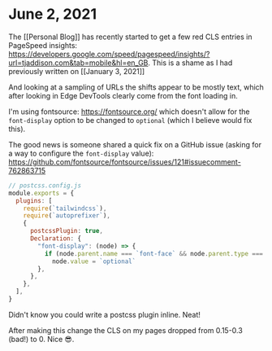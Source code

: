 # June 2, 2021

The [[Personal Blog]] has recently started to get a few red CLS entries in PageSpeed insights: https://developers.google.com/speed/pagespeed/insights/?url=tjaddison.com&tab=mobile&hl=en_GB.  This is a shame as I had previously written on [[January 3, 2021]]

And looking at a sampling of URLs the shifts appear to be mostly text, which after looking in Edge DevTools clearly come from the font loading in.

I'm using fontsource: https://fontsource.org/ which doesn't allow for the `font-display` option to be changed to `optional` (which I believe would fix this).

The good news is someone shared a quick fix on a GitHub issue (asking for a way to configure the `font-display` value): https://github.com/fontsource/fontsource/issues/121#issuecomment-762863715

```javascript
// postcss.config.js
module.exports = {
  plugins: [
    require(`tailwindcss`),
    require(`autoprefixer`),
    {
      postcssPlugin: true,
      Declaration: {
        "font-display": (node) => {
          if (node.parent.name === `font-face` && node.parent.type === `atrule`)
            node.value = `optional`
        },
      },
    },
  ],
}
```

Didn't know you could write a postcss plugin inline.  Neat!

After making this change the CLS on my pages dropped from 0.15-0.3 (bad!) to 0.  Nice 😎.
